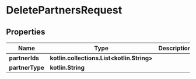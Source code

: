 
# DeletePartnersRequest

## Properties
| Name | Type | Description | Notes |
| ------------ | ------------- | ------------- | ------------- |
| **partnerIds** | **kotlin.collections.List&lt;kotlin.String&gt;** |  |  |
| **partnerType** | **kotlin.String** |  |  [optional] |



